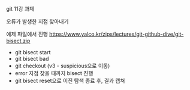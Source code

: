 git 11강 과제

오류가 발생한 지점 찾아내기

예제 파일에서 진행
https://www.yalco.kr/zips/lectures/git-github-dive/git-bisect.zip

- git bisect start
- git bisect bad
- git checkout (v3 - suspicious으로 이동)
- error 지점 찾을 때까지 bisect 진행
- git bisect reset으로 이진 탐색 종료 후, 결과 캡쳐
